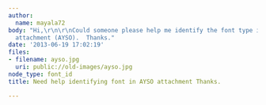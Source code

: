 ```yaml
---
author:
  name: mayala72
body: "Hi,\r\n\r\nCould someone please help me identify the font type in the following
  attachment (AYSO).  Thanks."
date: '2013-06-19 17:02:19'
files:
- filename: ayso.jpg
  uri: public://old-images/ayso.jpg
node_type: font_id
title: Need help identifying font in AYSO attachment Thanks.

---
```

